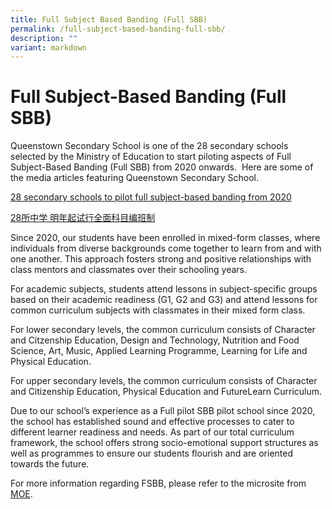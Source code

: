 ```yaml
---
title: Full Subject Based Banding (Full SBB)
permalink: /full-subject-based-banding-full-sbb/
description: ""
variant: markdown
---
```

Full Subject-Based Banding (Full SBB)
=====================================


Queenstown Secondary School is one of the 28 secondary schools selected by the Ministry of Education to start piloting aspects of Full Subject-Based Banding (Full SBB) from 2020 onwards.&nbsp; Here are some of the media articles featuring Queenstown Secondary School.

[28 secondary schools to pilot full subject-based banding from 2020](https://www.channelnewsasia.com/news/singapore/subject-based-banding-secondary-schools-pilot-moe-11868662)

[28所中学 明年起试行全面科目编班制](https://www.youtube.com/watch?v=7HKKhUOitc0&amp;feature=youtu.be)

Since 2020, our students have been enrolled in mixed-form classes, where individuals from diverse backgrounds come together to learn from and with one another. This approach fosters strong and positive relationships with class mentors and classmates over their schooling years.

For academic subjects, students attend lessons in subject-specific groups based on their academic readiness (G1, G2 and G3) and attend lessons for common curriculum subjects with classmates in their mixed form class. 

For lower secondary levels, the common curriculum consists of Character and Citzenship Education, Design and Technology, Nutrition and Food Science, Art, Music, Applied Learning Programme, Learning for Life and Physical Education. 

For upper secondary levels, the common curriculum consists of Character and Citizenship Education, Physical Education and FutureLearn Curriculum. 

Due to our school’s experience as a Full pilot SBB pilot school since 2020, the school has established sound and effective processes to cater to different learner readiness and needs. As part of our total curriculum framework, the school offers strong socio-emotional support structures as well as programmes to ensure our students flourish and are oriented towards the future.

For more information regarding FSBB, please refer to the microsite from [MOE](https://www.moe.gov.sg/microsites/psle-fsbb/full-subject-based-banding/main.html).